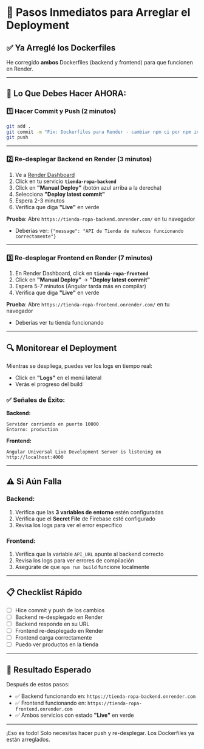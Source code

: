 # 🚀 Pasos Inmediatos para Arreglar el Deployment

## ✅ Ya Arreglé los Dockerfiles

He corregido **ambos** Dockerfiles (backend y frontend) para que funcionen en Render.

---

## 📝 Lo Que Debes Hacer AHORA:

### 1️⃣ Hacer Commit y Push (2 minutos)

```bash
git add .
git commit -m "Fix: Dockerfiles para Render - cambiar npm ci por npm install"
git push
```

---

### 2️⃣ Re-desplegar Backend en Render (3 minutos)

1. Ve a [Render Dashboard](https://dashboard.render.com/)
2. Click en tu servicio **`tienda-ropa-backend`**
3. Click en **"Manual Deploy"** (botón azul arriba a la derecha)
4. Selecciona **"Deploy latest commit"**
5. Espera 2-3 minutos
6. Verifica que diga **"Live"** en verde

**Prueba**: Abre `https://tienda-ropa-backend.onrender.com/` en tu navegador
- Deberías ver: `{"message": "API de Tienda de muñecos funcionando correctamente"}`

---

### 3️⃣ Re-desplegar Frontend en Render (7 minutos)

1. En Render Dashboard, click en **`tienda-ropa-frontend`**
2. Click en **"Manual Deploy"** → **"Deploy latest commit"**
3. Espera 5-7 minutos (Angular tarda más en compilar)
4. Verifica que diga **"Live"** en verde

**Prueba**: Abre `https://tienda-ropa-frontend.onrender.com/` en tu navegador
- Deberías ver tu tienda funcionando

---

## 🔍 Monitorear el Deployment

Mientras se despliega, puedes ver los logs en tiempo real:
- Click en **"Logs"** en el menú lateral
- Verás el progreso del build

### ✅ Señales de Éxito:

**Backend:**
```
Servidor corriendo en puerto 10000
Entorno: production
```

**Frontend:**
```
Angular Universal Live Development Server is listening on http://localhost:4000
```

---

## ⚠️ Si Aún Falla

### Backend:
1. Verifica que las **3 variables de entorno** estén configuradas
2. Verifica que el **Secret File** de Firebase esté configurado
3. Revisa los logs para ver el error específico

### Frontend:
1. Verifica que la variable `API_URL` apunte al backend correcto
2. Revisa los logs para ver errores de compilación
3. Asegúrate de que `npm run build` funcione localmente

---

## 📋 Checklist Rápido

- [ ] Hice commit y push de los cambios
- [ ] Backend re-desplegado en Render
- [ ] Backend responde en su URL
- [ ] Frontend re-desplegado en Render
- [ ] Frontend carga correctamente
- [ ] Puedo ver productos en la tienda

---

## 🎯 Resultado Esperado

Después de estos pasos:
- ✅ Backend funcionando en: `https://tienda-ropa-backend.onrender.com`
- ✅ Frontend funcionando en: `https://tienda-ropa-frontend.onrender.com`
- ✅ Ambos servicios con estado **"Live"** en verde

---

¡Eso es todo! Solo necesitas hacer push y re-desplegar. Los Dockerfiles ya están arreglados.
